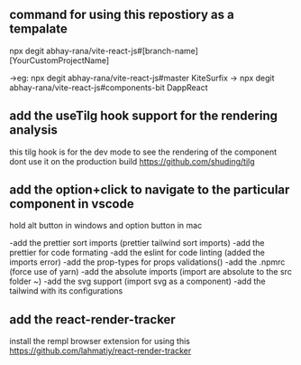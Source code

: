 ## command for using this repostiory as a tempalate

npx degit abhay-rana/vite-react-js#[branch-name] [YourCustomProjectName]

->eg: npx degit abhay-rana/vite-react-js#master KiteSurfix
-> npx degit abhay-rana/vite-react-js#components-bit DappReact

## add the useTilg hook support for the rendering analysis

this tilg hook is for the dev mode to see the rendering of the component dont use it on the production build
https://github.com/shuding/tilg

## add the option+click to navigate to the particular component in vscode

hold alt button in windows and option button in mac

-add the prettier sort imports (prettier tailwind sort imports)
-add the prettier for code formating
-add the eslint for code linting (added the imports error)
-add the prop-types for props validations()
-add the .npmrc (force use of yarn)
-add the absolute imports (import are absolute to the src folder ~)
-add the svg support (import svg as a component)
-add the tailwind with its configurations

## add the react-render-tracker

install the rempl browser extension for using this
https://github.com/lahmatiy/react-render-tracker

<!-- hello this is for testing -->
